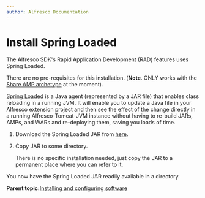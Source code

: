 ```yaml
---
author: Alfresco Documentation
---
```


# Install Spring Loaded

The Alfresco SDK's Rapid Application Development \(RAD\) features uses Spring Loaded.

There are no pre-requisites for this installation. \(**Note**. ONLY works with the [Share AMP archetype](../concepts/alfresco-sdk-archetypes-share-amp.md) at the moment\).

[Spring Loaded](https://github.com/spring-projects/spring-loaded) is a Java agent \(represented by a JAR file\) that enables class reloading in a running JVM. It will enable you to update a Java file in your Alfresco extension project and then see the effect of the change directly in a running Alfresco-Tomcat-JVM instance without having to re-build JARs, AMPs, and WARs and re-deploying them, saving you loads of time.

1.  Download the Spring Loaded JAR from [here](https://github.com/spring-projects/spring-loaded).

2.  Copy JAR to some directory.

    There is no specific installation needed, just copy the JAR to a permanent place where you can refer to it.


You now have the Spring Loaded JAR readily available in a directory.

**Parent topic:**[Installing and configuring software](../concepts/alfresco-sdk-installing-prerequisite-software.md)

